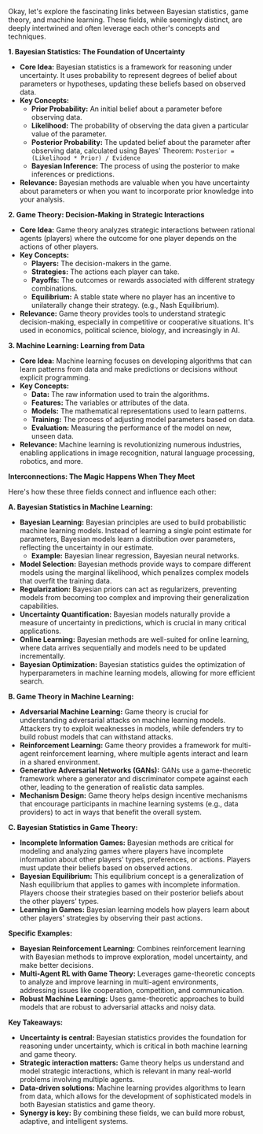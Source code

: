Okay, let's explore the fascinating links between Bayesian statistics, game theory, and machine learning. These fields, while seemingly distinct, are deeply intertwined and often leverage each other's concepts and techniques.

**1. Bayesian Statistics: The Foundation of Uncertainty**

* **Core Idea:** Bayesian statistics is a framework for reasoning under uncertainty. It uses probability to represent degrees of belief about parameters or hypotheses, updating these beliefs based on observed data.
* **Key Concepts:**
    * **Prior Probability:** An initial belief about a parameter before observing data.
    * **Likelihood:** The probability of observing the data given a particular value of the parameter.
    * **Posterior Probability:** The updated belief about the parameter after observing data, calculated using Bayes' Theorem:  `Posterior = (Likelihood * Prior) / Evidence`
    * **Bayesian Inference:** The process of using the posterior to make inferences or predictions.
* **Relevance:** Bayesian methods are valuable when you have uncertainty about parameters or when you want to incorporate prior knowledge into your analysis.

**2. Game Theory: Decision-Making in Strategic Interactions**

* **Core Idea:** Game theory analyzes strategic interactions between rational agents (players) where the outcome for one player depends on the actions of other players.
* **Key Concepts:**
    * **Players:** The decision-makers in the game.
    * **Strategies:** The actions each player can take.
    * **Payoffs:** The outcomes or rewards associated with different strategy combinations.
    * **Equilibrium:** A stable state where no player has an incentive to unilaterally change their strategy. (e.g., Nash Equilibrium).
* **Relevance:** Game theory provides tools to understand strategic decision-making, especially in competitive or cooperative situations. It's used in economics, political science, biology, and increasingly in AI.

**3. Machine Learning: Learning from Data**

* **Core Idea:** Machine learning focuses on developing algorithms that can learn patterns from data and make predictions or decisions without explicit programming.
* **Key Concepts:**
    * **Data:** The raw information used to train the algorithms.
    * **Features:** The variables or attributes of the data.
    * **Models:** The mathematical representations used to learn patterns.
    * **Training:** The process of adjusting model parameters based on data.
    * **Evaluation:** Measuring the performance of the model on new, unseen data.
* **Relevance:** Machine learning is revolutionizing numerous industries, enabling applications in image recognition, natural language processing, robotics, and more.

**Interconnections: The Magic Happens When They Meet**

Here's how these three fields connect and influence each other:

**A. Bayesian Statistics in Machine Learning:**

* **Bayesian Learning:** Bayesian principles are used to build probabilistic machine learning models. Instead of learning a single point estimate for parameters, Bayesian models learn a distribution over parameters, reflecting the uncertainty in our estimate.
    * **Example:** Bayesian linear regression, Bayesian neural networks.
* **Model Selection:** Bayesian methods provide ways to compare different models using the marginal likelihood, which penalizes complex models that overfit the training data.
* **Regularization:** Bayesian priors can act as regularizers, preventing models from becoming too complex and improving their generalization capabilities.
* **Uncertainty Quantification:** Bayesian models naturally provide a measure of uncertainty in predictions, which is crucial in many critical applications.
* **Online Learning:** Bayesian methods are well-suited for online learning, where data arrives sequentially and models need to be updated incrementally.
* **Bayesian Optimization:** Bayesian statistics guides the optimization of hyperparameters in machine learning models, allowing for more efficient search.

**B. Game Theory in Machine Learning:**

* **Adversarial Machine Learning:** Game theory is crucial for understanding adversarial attacks on machine learning models. Attackers try to exploit weaknesses in models, while defenders try to build robust models that can withstand attacks.
* **Reinforcement Learning:** Game theory provides a framework for multi-agent reinforcement learning, where multiple agents interact and learn in a shared environment.
* **Generative Adversarial Networks (GANs):** GANs use a game-theoretic framework where a generator and discriminator compete against each other, leading to the generation of realistic data samples.
* **Mechanism Design:** Game theory helps design incentive mechanisms that encourage participants in machine learning systems (e.g., data providers) to act in ways that benefit the overall system.

**C. Bayesian Statistics in Game Theory:**

* **Incomplete Information Games:** Bayesian methods are critical for modeling and analyzing games where players have incomplete information about other players' types, preferences, or actions. Players must update their beliefs based on observed actions.
* **Bayesian Equilibrium:** This equilibrium concept is a generalization of Nash equilibrium that applies to games with incomplete information. Players choose their strategies based on their posterior beliefs about the other players' types.
* **Learning in Games:** Bayesian learning models how players learn about other players' strategies by observing their past actions.

**Specific Examples:**

* **Bayesian Reinforcement Learning:** Combines reinforcement learning with Bayesian methods to improve exploration, model uncertainty, and make better decisions.
* **Multi-Agent RL with Game Theory:** Leverages game-theoretic concepts to analyze and improve learning in multi-agent environments, addressing issues like cooperation, competition, and communication.
* **Robust Machine Learning:** Uses game-theoretic approaches to build models that are robust to adversarial attacks and noisy data.

**Key Takeaways:**

* **Uncertainty is central:** Bayesian statistics provides the foundation for reasoning under uncertainty, which is critical in both machine learning and game theory.
* **Strategic interaction matters:** Game theory helps us understand and model strategic interactions, which is relevant in many real-world problems involving multiple agents.
* **Data-driven solutions:** Machine learning provides algorithms to learn from data, which allows for the development of sophisticated models in both Bayesian statistics and game theory.
* **Synergy is key:** By combining these fields, we can build more robust, adaptive, and intelligent systems.
